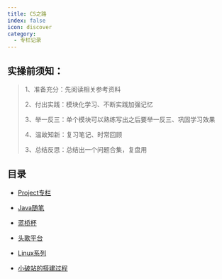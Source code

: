 ```yaml
---
title: CS之路
index: false
icon: discover
category:
  - 专栏记录
---
```

## 实操前须知：

> 1、准备充分：先阅读相关参考资料
>
> 2、付出实践：模块化学习、不断实践加强记忆
>
> 3、举一反三：单个模块可以熟练写出之后要举一反三、巩固学习效果
>
> 4、温故知新：复习笔记、时常回顾
>
> 3、总结反思：总结出一个问题合集，复盘用

## 目录

- [Project专栏](project/)

- [Java随笔](javaessay.md)

- [蓝桥杯](MyLanqiaoNote.md)

- [头歌平台](Educoder.md)

- [Linux系列](Linux.md)

- [小破站的搭建过程](hellovuepress.md)

